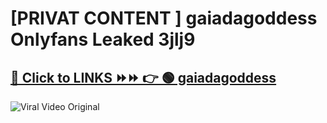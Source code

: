 
 # [PRIVAT CONTENT ] gaiadagoddess Onlyfans Leaked 3jlj9

## <h2><a href="https://clipsfans.com/gaiadagoddess&ref=git">🔗 Click to LINKS ⏩⏩ 👉 🟢 gaiadagoddess </a></h2>

<a href="https://clipsfans.com/gaiadagoddess&ref=git" rel="nofollow" data-target="animated-image.originalLink"><img src="https://i.ibb.co.com/xMMVF88/686577567.gif" alt="Viral Video Original" style="max-width: 100%; display: inline-block;" data-target="animated-image.originalImage"></a>

